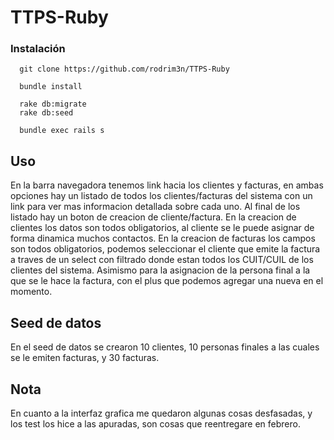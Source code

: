 # TTPS-Ruby

### Instalación

```shell
  git clone https://github.com/rodrim3n/TTPS-Ruby

  bundle install

  rake db:migrate
  rake db:seed

  bundle exec rails s
```

## Uso

   En la barra navegadora tenemos link hacia los clientes y facturas, en ambas opciones hay un listado de todos los clientes/facturas del sistema con un link para ver mas informacion detallada sobre cada uno. Al final de los listado hay un boton de creacion de cliente/factura.
  En la creacion de clientes los datos son todos obligatorios, al cliente se le puede asignar de forma dinamica muchos contactos.
  En la creacion de facturas los campos son todos obligatorios, podemos seleccionar el cliente que emite la factura a traves de un select con filtrado donde estan todos los CUIT/CUIL de los clientes del sistema. Asimismo para la asignacion de la persona final a la que se le hace la factura, con el plus que podemos agregar una nueva en el momento.


## Seed de datos
  
  En el seed de datos se crearon 10 clientes, 10 personas finales a las cuales se le emiten facturas, y 30 facturas.

## Nota

  En cuanto a la interfaz grafica me quedaron algunas cosas desfasadas, y los test los hice a las apuradas, son cosas que reentregare en febrero.
